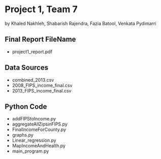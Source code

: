 # Project 1, Team 7
by Khaled Nakhleh, Shabarish Rajendra, Fazia Batool, Venkata Pydimarri

## Final Report FileName
 * project1_report.pdf

## Data Sources
 * combined_2013.csv
 * 2008_FIPS_income_final.csv
 * 2013_FIPS_income_final.csv

## Python Code
 * addFIPStoIncome.py
 * aggregateAllZipsinFIPS.py
* FinalIncomeForCounty.py
* graphs.py
* Linear_regression.py
* MapIncomeAndHealth.py
* main_program.py
